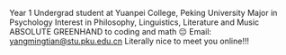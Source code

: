Year 1 Undergrad student at Yuanpei College, Peking University
Major in Psychology
Interest in Philosophy, Linguistics, Literature and Music
ABSOLUTE GREENHAND to coding and math 😔
Email: yangmingtian@stu.pku.edu.cn
Literally nice to meet you online!!!
